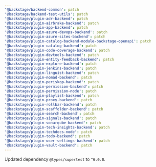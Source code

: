 ```yaml
---
'@backstage/backend-common': patch
'@backstage/backend-test-utils': patch
'@backstage/plugin-adr-backend': patch
'@backstage/plugin-airbrake-backend': patch
'@backstage/plugin-app-backend': patch
'@backstage/plugin-azure-devops-backend': patch
'@backstage/plugin-azure-sites-backend': patch
'@backstage/plugin-catalog-backend-module-backstage-openapi': patch
'@backstage/plugin-catalog-backend': patch
'@backstage/plugin-code-coverage-backend': patch
'@backstage/plugin-devtools-backend': patch
'@backstage/plugin-entity-feedback-backend': patch
'@backstage/plugin-explore-backend': patch
'@backstage/plugin-jenkins-backend': patch
'@backstage/plugin-linguist-backend': patch
'@backstage/plugin-nomad-backend': patch
'@backstage/plugin-periskop-backend': patch
'@backstage/plugin-permission-backend': patch
'@backstage/plugin-permission-node': patch
'@backstage/plugin-playlist-backend': patch
'@backstage/plugin-proxy-backend': patch
'@backstage/plugin-rollbar-backend': patch
'@backstage/plugin-scaffolder-backend': patch
'@backstage/plugin-search-backend': patch
'@backstage/plugin-signals-backend': patch
'@backstage/plugin-sonarqube-backend': patch
'@backstage/plugin-tech-insights-backend': patch
'@backstage/plugin-techdocs-node': patch
'@backstage/plugin-todo-backend': patch
'@backstage/plugin-user-settings-backend': patch
'@backstage/plugin-vault-backend': patch
---
```


Updated dependency `@types/supertest` to `^6.0.0`.

